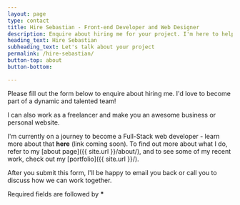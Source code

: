 ```yaml
---
layout: page
type: contact
title: Hire Sebastian - Front-end Developer and Web Designer
description: Enquire about hiring me for your project. I'm here to help you make it a reality.
heading_text: Hire Sebastian
subheading_text: Let's talk about your project
permalink: /hire-sebastian/
button-top: about
button-bottom:

---
```


Please fill out the form below to enquire about hiring me. I'd love to become part of a dynamic and talented team!

I can also work as a freelancer and make you an awesome business or personal website.

I'm currently on a journey to become a Full-Stack web developer - learn more about that __here__ (link coming soon). To find out more about what I do, refer to my [about page]({{ site.url }}/about/), and to see some of my recent work, check out my [portfolio]({{ site.url }}/).

After you submit this form, I'll be happy to email you back or call you to discuss how we can work together.

Required fields are followed by __*__
  

